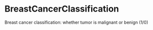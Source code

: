 # BreastCancerClassification
Breast cancer classification: whether tumor is malignant or benign (1/0)
